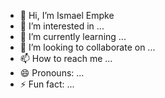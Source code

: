 - 👋 Hi, I’m Ismael Empke
- 👀 I’m interested in ...
- 🌱 I’m currently learning ...
- 💞️ I’m looking to collaborate on ...
- 📫 How to reach me ...
- 😄 Pronouns: ...
- ⚡ Fun fact: ...

<!---
Ismael-Empke/Ismael-Empke is a ✨ special ✨ repository because its `README.md` (this file) appears on your GitHub profile.
You can click the Preview link to take a look at your changes.
--->
